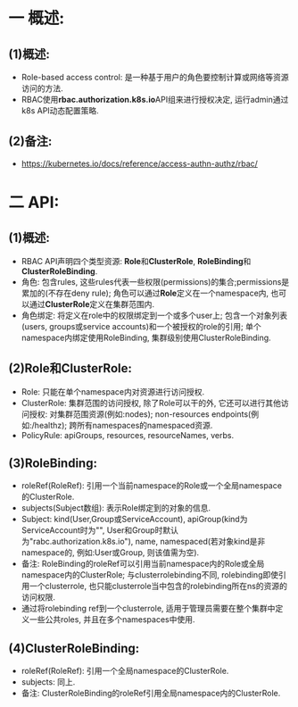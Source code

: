 # 一 概述:
## (1)概述:
- Role-based access control: 是一种基于用户的角色要控制计算或网络等资源访问的方法.
- RBAC使用**rbac.authorization.k8s.io**API组来进行授权决定, 运行admin通过k8s API动态配置策略.

## (2)备注:
- https://kubernetes.io/docs/reference/access-authn-authz/rbac/

# 二 API:
## (1)概述:
- RBAC API声明四个类型资源: **Role**和**ClusterRole**, **RoleBinding**和**ClusterRoleBinding**.
- 角色: 包含rules, 这些rules代表一些权限(permissions)的集合;permissions是累加的(不存在deny rule); 角色可以通过**Role**定义在一个namespace内, 也可以通过**ClusterRole**定义在集群范围内.
- 角色绑定: 将定义在role中的权限绑定到一个或多个user上; 包含一个对象列表(users, groups或service accounts)和一个被授权的role的引用; 单个namespace内绑定使用RoleBinding, 集群级别使用ClusterRoleBinding.

## (2)Role和ClusterRole:
- Role: 只能在单个namespace内对资源进行访问授权.
- ClusterRole: 集群范围的访问授权, 除了Role可以干的外, 它还可以进行其他访问授权: 对集群范围资源(例如:nodes); non-resources endpoints(例如:/healthz); 跨所有namespaces的namespaced资源.
- PolicyRule: apiGroups, resources, resourceNames, verbs.

## (3)RoleBinding:
- roleRef(RoleRef): 引用一个当前namespace的Role或一个全局namespace的ClusterRole.
- subjects(Subject数组): 表示Role绑定到的对象的信息.
- Subject: kind(User,Group或ServiceAccount), apiGroup(kind为ServiceAccount时为"", User和Group时默认为"rabc.authorization.k8s.io"), name, namespaced(若对象kind是非namespace的, 例如:User或Group, 则该值需为空).
- 备注: RoleBinding的roleRef可以引用当前namespace内的Role或全局namespace内的ClusterRole; 与clusterrolebinding不同, rolebinding即使引用一个clusterrole, 也只能clusterrole当中包含的rolebinding所在ns的资源的访问权限.
- 通过将rolebinding ref到一个clusterrole, 适用于管理员需要在整个集群中定义一些公共roles, 并且在多个namespaces中使用.

## (4)ClusterRoleBinding:
- roleRef(RoleRef): 引用一个全局namespace的ClusterRole.
- subjects: 同上.
- 备注: ClusterRoleBinding的roleRef引用全局namespace内的ClusterRole.
